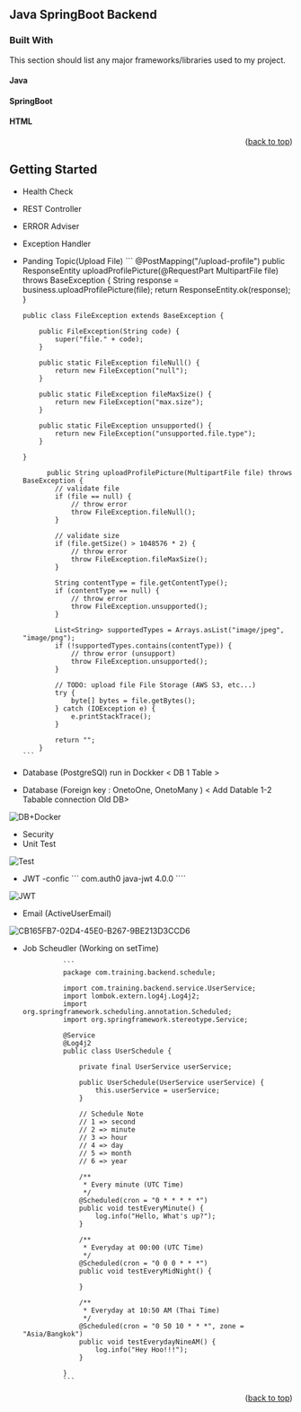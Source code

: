 <!-- Java SpringBoot Backend -->
## Java SpringBoot Backend

### Built With

This section should list any major frameworks/libraries used to my project.

#### Java
#### SpringBoot
#### HTML

<p align="right">(<a href="#readme-top">back to top</a>)</p>

<!-- GETTING STARTED -->
## Getting Started


- Health Check
- REST Controller
- ERROR  Adviser
- Exception Handler
- Panding Topic(Upload File)
      ```
      @PostMapping("/upload-profile")
          public ResponseEntity<String> uploadProfilePicture(@RequestPart MultipartFile file) throws BaseException {
              String response = business.uploadProfilePicture(file);
              return ResponseEntity.ok(response);
          }
     
   
      public class FileException extends BaseException {

          public FileException(String code) {
              super("file." + code);
          }

          public static FileException fileNull() {
              return new FileException("null");
          }

          public static FileException fileMaxSize() {
              return new FileException("max.size");
          }

          public static FileException unsupported() {
              return new FileException("unsupported.file.type");
          }

      }
    
            public String uploadProfilePicture(MultipartFile file) throws BaseException {
              // validate file
              if (file == null) {
                  // throw error
                  throw FileException.fileNull();
              }

              // validate size
              if (file.getSize() > 1048576 * 2) {
                  // throw error
                  throw FileException.fileMaxSize();
              }

              String contentType = file.getContentType();
              if (contentType == null) {
                  // throw error
                  throw FileException.unsupported();
              }

              List<String> supportedTypes = Arrays.asList("image/jpeg", "image/png");
              if (!supportedTypes.contains(contentType)) {
                  // throw error (unsupport)
                  throw FileException.unsupported();
              }

              // TODO: upload file File Storage (AWS S3, etc...)
              try {
                  byte[] bytes = file.getBytes();
              } catch (IOException e) {
                  e.printStackTrace();
              }

              return "";
          }
      ```    

- Database (PostgreSQl) run in Dockker < DB 1 Table >
- Database (Foreign key : OnetoOne, OnetoMany ) < Add Datable 1-2 Tabable connection Old DB>

![DB+Docker](https://user-images.githubusercontent.com/106970646/184547210-ed45ba34-7331-4921-96c8-81fe60073a58.png)

- Security 
- Unit Test

![Test](https://user-images.githubusercontent.com/106970646/184548522-a9922608-7588-4bda-b877-a1499c5a0419.png)

- JWT 
      -confic
            ```
            <dependency>
                <groupId>com.auth0</groupId>
                <artifactId>java-jwt</artifactId>
                <version>4.0.0</version>
            </dependency>
            ````

![JWT](https://user-images.githubusercontent.com/106970646/184547126-a235ab92-b2b8-4546-8969-160d345b30f3.jpg)

- Email (ActiveUserEmail)

![CB165FB7-02D4-45E0-B267-9BE213D3CCD6](https://user-images.githubusercontent.com/106970646/184545855-8a9faf94-1fb0-4f83-9bc4-08ebc9cb7aa5.jpg)

- Job Scheudler (Working on setTime)

                ```
                package com.training.backend.schedule;

                import com.training.backend.service.UserService;
                import lombok.extern.log4j.Log4j2;
                import org.springframework.scheduling.annotation.Scheduled;
                import org.springframework.stereotype.Service;

                @Service
                @Log4j2
                public class UserSchedule {

                    private final UserService userService;

                    public UserSchedule(UserService userService) {
                        this.userService = userService;
                    }

                    // Schedule Note
                    // 1 => second
                    // 2 => minute
                    // 3 => hour
                    // 4 => day
                    // 5 => month
                    // 6 => year

                    /**
                     * Every minute (UTC Time)
                     */
                    @Scheduled(cron = "0 * * * * *")
                    public void testEveryMinute() {
                        log.info("Hello, What's up?");
                    }

                    /**
                     * Everyday at 00:00 (UTC Time)
                     */
                    @Scheduled(cron = "0 0 0 * * *")
                    public void testEveryMidNight() {

                    }

                    /**
                     * Everyday at 10:50 AM (Thai Time)
                     */
                    @Scheduled(cron = "0 50 10 * * *", zone = "Asia/Bangkok")
                    public void testEverydayNineAM() {
                        log.info("Hey Hoo!!!");
                    }

                }
                ```

<p align="right">(<a href="#readme-top">back to top</a>)</p>

